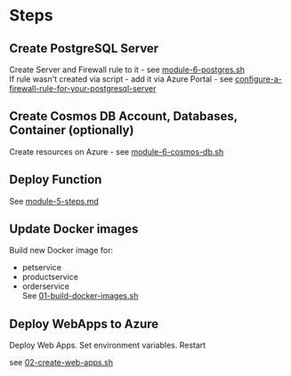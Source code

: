 # Steps

## Create PostgreSQL Server
Create Server and Firewall rule to it - see [module-6-postgres.sh](./module-6-postgres.sh)  
If rule wasn't created via script - add it via Azure Portal - see [configure-a-firewall-rule-for-your-postgresql-server](https://learn.microsoft.com/en-us/azure/developer/java/spring-framework/configure-spring-data-jpa-with-azure-postgresql?toc=%2Fazure%2Fpostgresql%2Ftoc.json&bc=%2Fazure%2Fbread%2Ftoc.json&tabs=passwordless%2Cservice-connector&pivots=postgresql-passwordless-single-server#configure-a-firewall-rule-for-your-postgresql-server)


## Create Cosmos DB Account, Databases, Container (optionally)
Create resources on Azure - see [module-6-cosmos-db.sh](./module-6-cosmos-db.sh)


## Deploy Function
See [module-5-steps.md](./module-5-steps.md)


## Update Docker images
Build new Docker image for:
- petservice
- productservice
- orderservice  
See [01-build-docker-images.sh](./01-build-docker-images.sh)


## Deploy WebApps to Azure
Deploy Web Apps.
Set environment variables.
Restart

see [02-create-web-apps.sh](./02-create-web-apps.sh)